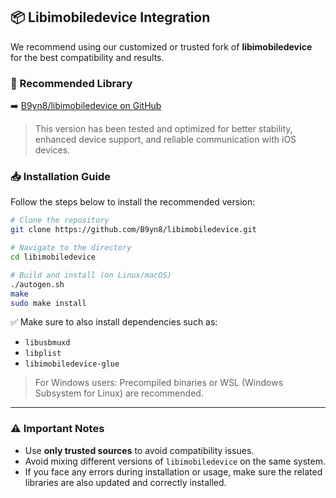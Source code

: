 

## 📦 Libimobiledevice Integration

We recommend using our customized or trusted fork of **libimobiledevice** for the best compatibility and results.

### 🔗 Recommended Library

➡️ [B9yn8/libimobiledevice on GitHub](https://github.com/B9yn8/libimobiledevice)

> This version has been tested and optimized for better stability, enhanced device support, and reliable communication with iOS devices.

### 📥 Installation Guide

Follow the steps below to install the recommended version:

```bash
# Clone the repository
git clone https://github.com/B9yn8/libimobiledevice.git

# Navigate to the directory
cd libimobiledevice

# Build and install (on Linux/macOS)
./autogen.sh
make
sudo make install
```

✅ Make sure to also install dependencies such as:

* `libusbmuxd`
* `libplist`
* `libimobiledevice-glue`

> For Windows users: Precompiled binaries or WSL (Windows Subsystem for Linux) are recommended.

---

### ⚠️ Important Notes

* Use **only trusted sources** to avoid compatibility issues.
* Avoid mixing different versions of `libimobiledevice` on the same system.
* If you face any errors during installation or usage, make sure the related libraries are also updated and correctly installed.


